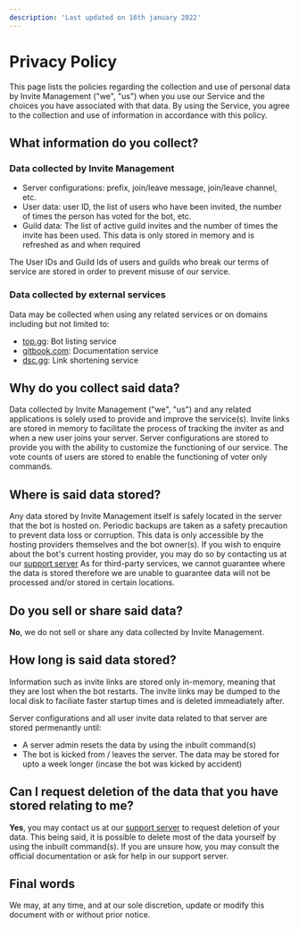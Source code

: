 ```yaml
---
description: 'Last updated on 16th january 2022'
---
```


# Privacy Policy  

This page lists the policies regarding the collection and use of personal data by Invite Management ("we", "us") when you use our Service and the choices you have associated with that data. By using the Service, you agree to the collection and use of information in accordance with this policy.

## What information do you collect?  

### Data collected by Invite Management  
* Server configurations: prefix, join/leave message, join/leave channel, etc.
* User data: user ID, the list of users who have been invited, the number of times the person has voted for the bot, etc.
* Guild data: The list of active guild invites and the number of times the invite has been used. This data is only stored in memory and is refreshed as and when required

The User IDs and Guild Ids of users and guilds who break our terms of service are stored in order to prevent misuse of our service.

### Data collected by external services  
Data may be collected when using any related services or on domains including but not limited to:  

* [top.gg](https://top.gg/bot/873934253468024852/): Bot listing service
* [gitbook.com](https://siris.gitbook.io/invite-management/): Documentation service
* [dsc.gg](https://dsc.gg/invi): Link shortening service 

## Why do you collect said data?  
Data collected by Invite Management ("we", "us") and any related applications is solely used to provide and improve the service(s).
Invite links are stored in memory to facilitate the process of tracking the inviter as and when a new user joins your server.
Server configurations are stored to provide you with the ability to customize the functioning of our service.
The vote counts of users are stored to enable the functioning of voter only commands.

## Where is said data stored?

Any data stored by Invite Management itself is safely located in the server that the bot is hosted on. Periodic backups are taken as a safety precaution to prevent data loss or corruption. This data is only accessible by the hosting providers themselves and the bot owner(s). If you wish to enquire about the bot's current hosting provider, you may do so by contacting us at our [support server](https://discord.gg/uXbczw9aax) As for third-party services, we cannot guarantee where the data is stored therefore we are unable to guarantee data will not be processed and/or stored in certain locations.

## Do you sell or share said data?

**No**, we do not sell or share any data collected by Invite Management. 

## How long is said data stored?

Information such as invite links are stored only in-memory, meaning that they are lost when the bot restarts. The invite links may be dumped to the local disk to faciliate faster startup times and is deleted immeadiately after.  

Server configurations and all user invite data related to that server are stored permenantly until:
* A server admin resets the data by using the inbuilt command(s)
* The bot is kicked from / leaves the server. The data may be stored for upto a week longer (incase the bot was kicked by accident)

## Can I request deletion of the data that you have stored relating to me?

**Yes**, you may contact us at our [support server](https://discord.gg/uXbczw9aax) to request deletion of your data. This being said, it is possible to delete most of the data yourself by using the inbuilt command(s). If you are unsure how, you may consult the official documentation or ask for help in our support server.

## Final words

We may, at any time, and at our sole discretion, update or modify this document with or without prior notice.